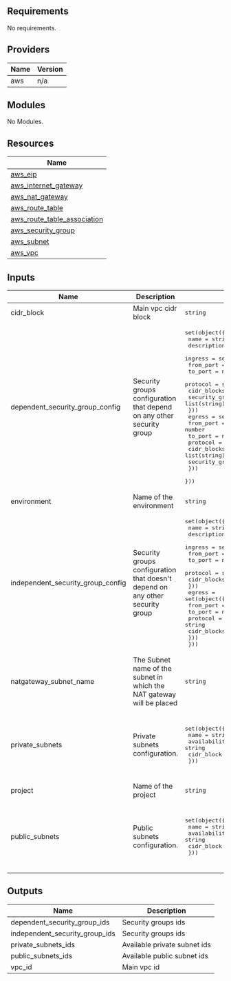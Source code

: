 ## Requirements

No requirements.

## Providers

| Name | Version |
|------|---------|
| aws | n/a |

## Modules

No Modules.

## Resources

| Name |
|------|
| [aws_eip](https://registry.terraform.io/providers/hashicorp/aws/latest/docs/resources/eip) |
| [aws_internet_gateway](https://registry.terraform.io/providers/hashicorp/aws/latest/docs/resources/internet_gateway) |
| [aws_nat_gateway](https://registry.terraform.io/providers/hashicorp/aws/latest/docs/resources/nat_gateway) |
| [aws_route_table](https://registry.terraform.io/providers/hashicorp/aws/latest/docs/resources/route_table) |
| [aws_route_table_association](https://registry.terraform.io/providers/hashicorp/aws/latest/docs/resources/route_table_association) |
| [aws_security_group](https://registry.terraform.io/providers/hashicorp/aws/latest/docs/resources/security_group) |
| [aws_subnet](https://registry.terraform.io/providers/hashicorp/aws/latest/docs/resources/subnet) |
| [aws_vpc](https://registry.terraform.io/providers/hashicorp/aws/latest/docs/resources/vpc) |

## Inputs

| Name | Description | Type | Default | Required |
|------|-------------|------|---------|:--------:|
| cidr\_block | Main vpc cidr block | `string` | `"10.0.0.0/16"` | no |
| dependent\_security\_group\_config | Security groups configuration that depend on any other security group | <pre>set(object({<br>    name        = string<br>    description = string<br>    ingress = set(object({<br>      from_port       = number<br>      to_port         = number<br>      protocol        = string<br>      cidr_blocks     = list(string)<br>      security_groups = list(string)<br>    }))<br>    egress = set(object({<br>      from_port       = number<br>      to_port         = number<br>      protocol        = string<br>      cidr_blocks     = list(string)<br>      security_groups = list(string)<br>    }))<br>  }))</pre> | n/a | yes |
| environment | Name of the environment | `string` | n/a | yes |
| independent\_security\_group\_config | Security groups configuration that doesn't depend on any other security group | <pre>set(object({<br>    name        = string<br>    description = string<br>    ingress = set(object({<br>      from_port   = number<br>      to_port     = number<br>      protocol    = string<br>      cidr_blocks = list(string)<br>    }))<br>    egress = set(object({<br>      from_port   = number<br>      to_port     = number<br>      protocol    = string<br>      cidr_blocks = list(string)<br>    }))<br>  }))</pre> | n/a | yes |
| natgateway\_subnet\_name | The Subnet name of the subnet in which the NAT gateway will be placed | `string` | n/a | yes |
| private\_subnets | Private subnets configuration. | <pre>set(object({<br>    name              = string<br>    availability_zone = string<br>    cidr_block        = string<br>  }))</pre> | <pre>[<br>  {<br>    "availability_zone": "eu-central-1a",<br>    "cidr_block": "10.0.0.1/24",<br>    "name": "my-subnet"<br>  }<br>]</pre> | no |
| project | Name of the project | `string` | n/a | yes |
| public\_subnets | Public subnets configuration. | <pre>set(object({<br>    name              = string<br>    availability_zone = string<br>    cidr_block        = string<br>  }))</pre> | <pre>[<br>  {<br>    "availability_zone": "eu-central-1a",<br>    "cidr_block": "10.0.0.0/24",<br>    "name": "my-subnet"<br>  }<br>]</pre> | no |

## Outputs

| Name | Description |
|------|-------------|
| dependent\_security\_group\_ids | Security groups ids |
| independent\_security\_group\_ids | Security groups ids |
| private\_subnets\_ids | Available private subnet ids |
| public\_subnets\_ids | Available public subnet ids |
| vpc\_id | Main vpc id |
